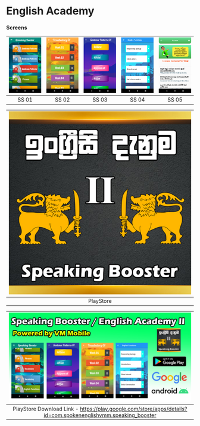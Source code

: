 # English Academy

**Screens**

| ![](demo/ss1.png) | ![](demo/ss2.png) | ![](demo/ss3.png) | ![](demo/ss4.png) | ![](demo/ss5.png) | 
| :-------------: | :-------------:  | :-------------:  | :-------------:  | :-------------:  |
|     SS 01     |    SS 02   |    SS 03     |     SS 04       |     SS 05     |

| ![](demo/PlayStore%20Icon.jpg) |
| :-------------: | 
|     PlayStore     |   

| ![](demo/Graphic%20Screen.jpg) |
| :-------------: | 
| PlayStore Download Link - https://play.google.com/store/apps/details?id=com.spokenenglishvmm.speaking_booster     |   







